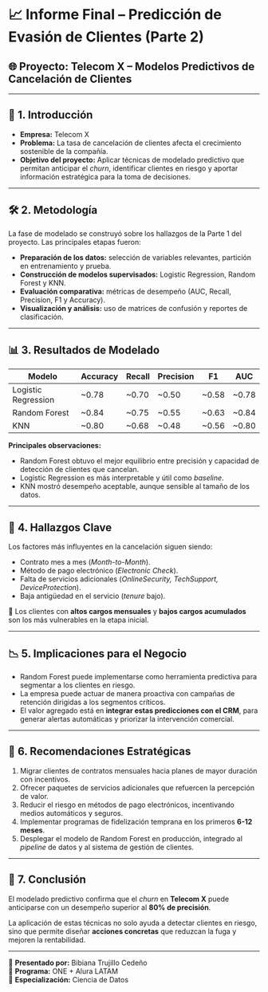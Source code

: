 # 📈 Informe Final – Predicción de Evasión de Clientes (Parte 2)

## 🌐 Proyecto: Telecom X – Modelos Predictivos de Cancelación de Clientes

---

## 🚀 1. Introducción  

- **Empresa:** Telecom X  
- **Problema:** La tasa de cancelación de clientes afecta el crecimiento sostenible de la compañía.  
- **Objetivo del proyecto:** Aplicar técnicas de modelado predictivo que permitan anticipar el *churn*, identificar clientes en riesgo y aportar información estratégica para la toma de decisiones.  

---

## 🛠️ 2. Metodología  

La fase de modelado se construyó sobre los hallazgos de la Parte 1 del proyecto. Las principales etapas fueron:

- **Preparación de los datos:** selección de variables relevantes, partición en entrenamiento y prueba.  
- **Construcción de modelos supervisados:** Logistic Regression, Random Forest y KNN.  
- **Evaluación comparativa:** métricas de desempeño (AUC, Recall, Precision, F1 y Accuracy).  
- **Visualización y análisis:** uso de matrices de confusión y reportes de clasificación.  

---

## 📊 3. Resultados de Modelado  

| Modelo              | Accuracy | Recall | Precision | F1   | AUC  |
|---------------------|----------|--------|-----------|------|------|
| Logistic Regression | ~0.78    | ~0.70  | ~0.50     | ~0.58| ~0.78|
| Random Forest       | ~0.84    | ~0.75  | ~0.55     | ~0.63| ~0.84|
| KNN                 | ~0.80    | ~0.68  | ~0.48     | ~0.56| ~0.80|

**Principales observaciones:**  
- Random Forest obtuvo el mejor equilibrio entre precisión y capacidad de detección de clientes que cancelan.  
- Logistic Regression es más interpretable y útil como *baseline*.  
- KNN mostró desempeño aceptable, aunque sensible al tamaño de los datos.  

---

## 🔎 4. Hallazgos Clave  

Los factores más influyentes en la cancelación siguen siendo:  

- Contrato mes a mes (*Month-to-Month*).  
- Método de pago electrónico (*Electronic Check*).  
- Falta de servicios adicionales (*OnlineSecurity, TechSupport, DeviceProtection*).  
- Baja antigüedad en el servicio (*tenure* bajo).  

📌 Los clientes con **altos cargos mensuales** y **bajos cargos acumulados** son los más vulnerables en la etapa inicial.  

---

## 📉 5. Implicaciones para el Negocio  

- Random Forest puede implementarse como herramienta predictiva para segmentar a los clientes en riesgo.  
- La empresa puede actuar de manera proactiva con campañas de retención dirigidas a los segmentos críticos.  
- El valor agregado está en **integrar estas predicciones con el CRM**, para generar alertas automáticas y priorizar la intervención comercial.  

---

## 📝 6. Recomendaciones Estratégicas  

1. Migrar clientes de contratos mensuales hacia planes de mayor duración con incentivos.  
2. Ofrecer paquetes de servicios adicionales que refuercen la percepción de valor.  
3. Reducir el riesgo en métodos de pago electrónicos, incentivando medios automáticos y seguros.  
4. Implementar programas de fidelización temprana en los primeros **6-12 meses**.  
5. Desplegar el modelo de Random Forest en producción, integrado al *pipeline* de datos y al sistema de gestión de clientes.  

---

## 🙌 7. Conclusión  

El modelado predictivo confirma que el *churn* en **Telecom X** puede anticiparse con un desempeño superior al **80% de precisión**.  

La aplicación de estas técnicas no solo ayuda a detectar clientes en riesgo, sino que permite diseñar **acciones concretas** que reduzcan la fuga y mejoren la rentabilidad.  

---

📌 **Presentado por:** Bibiana Trujillo Cedeño  
📌 **Programa:** ONE + Alura LATAM  
📌 **Especialización:** Ciencia de Datos  
